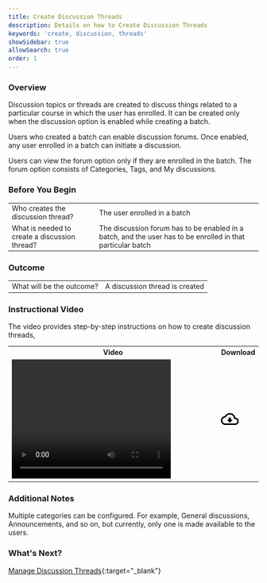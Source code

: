 ```yaml
---
title: Create Discussion Threads
description: Details on how to Create Discussion Threads
keywords: 'create, discussion, threads'
showSidebar: true
allowSearch: true
order: 1
---
```


### Overview

Discussion topics or threads are created to discuss things related to a particular course in which the user has enrolled. It can be created only when the discussion option is enabled while creating a batch.

Users who created a batch can enable discussion forums. Once enabled, any user enrolled in a batch can initiate a discussion.

Users can view the forum option only if they are enrolled in the batch. The forum option consists of Categories, Tags, and My discussions.

### Before You Begin

<table>
  <tr> <td>Who creates the discussion thread?</td>
   <td>The user enrolled in a batch</td>
  </tr>
  <tr><td>What is needed to create a discussion thread?</td>
  <td>The discussion forum has to be enabled in a batch, and the user has to be enrolled in that particular batch</td>
  </tr>
</table>

### Outcome

<table>
 <tr><td>What will be the outcome? </td>
  <td>A discussion thread is created</td>
  </tr>
</table>
  

### Instructional Video

The video provides step-by-step instructions on how to create discussion threads,
<table>
<tr>
   <th style="width:85%;">Video</th>
    <th style="width:15%;">Download</th>
  </tr>
  <tr>
   <td><video width="320" height="240" controls><source src="../video/create-discussion-threads.mp4" type="video/mp4"></video></td>
    <td class="text-center"><a href="../video/create-discussion-threads.mp4" download><img src="../../../assets/imgs/icons/outline_cloud_download.png"></a></td>
    </tr>
</table>

### Additional Notes

Multiple categories can be configured. For example, General discussions, Announcements, and so on, but currently, only one is made available to the users.

### What's Next?

[Manage Discussion Threads](./participate-df.html){:target="_blank"}
